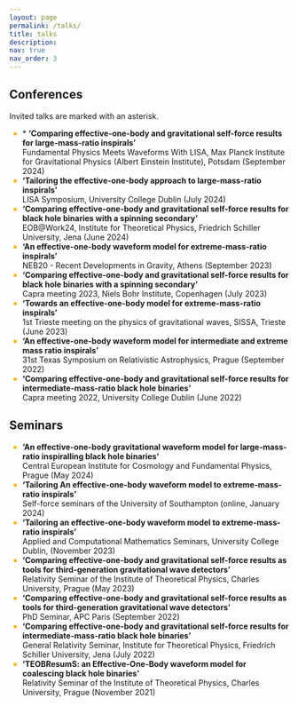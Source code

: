 ```yaml
---
layout: page
permalink: /talks/
title: talks
description: 
nav: true
nav_order: 3
---
```


<style>
li::marker {
  color: #f2b305;
}
</style>

## Conferences

Invited talks are marked with an asterisk.

<ul style="list-style-type:square;">
  <li> * <strong> ‘Comparing effective-one-body and gravitational self-force results for large-mass-ratio inspirals’ </strong> <br> 
  Fundamental Physics Meets Waveforms With LISA, Max Planck Institute for Gravitational Physics (Albert Einstein Institute), Potsdam (September 2024) </li>
  <li> <strong> ‘Tailoring the effective-one-body approach to large-mass-ratio inspirals’ </strong> <br>
  LISA Symposium, University College Dublin (July 2024) </li>
  <li> <strong> ‘Comparing effective-one-body and gravitational self-force results for black hole binaries with a spinning secondary’ </strong> <br>
  EOB@Work24, Institute for Theoretical Physics, Friedrich Schiller University, Jena (June 2024) </li>
  <li> <strong> ‘An effective-one-body waveform model for extreme-mass-ratio inspirals’ </strong> <br>
  NEB20 - Recent Developments in Gravity, Athens (September 2023) </li>
  <li> <strong> ‘Comparing effective-one-body and gravitational self-force results for black hole binaries with a spinning secondary’ </strong> <br>
  Capra meeting 2023, Niels Bohr Institute, Copenhagen (July 2023) </li>
  <li> <strong> ‘Towards an effective-one-body model for extreme-mass-ratio inspirals’ </strong> <br>
  1st Trieste meeting on the physics of gravitational waves, SISSA, Trieste (June 2023) </li>
  <li> <strong> ‘An effective-one-body waveform model for intermediate and extreme mass ratio inspirals’ </strong> <br>
  31st Texas Symposium on Relativistic Astrophysics, Prague (September 2022) </li>
  <li> <strong> ‘Comparing effective-one-body and gravitational self-force results for intermediate-mass-ratio black hole binaries’ </strong> <br>
  Capra meeting 2022, University College Dublin (June 2022) </li>
</ul>  

## Seminars 

<ul style="list-style-type:square;">
  <li> <strong> ‘An effective-one-body gravitational waveform model for large-mass-ratio inspiralling black hole binaries’ </strong> <br>
  Central European Institute for Cosmology and Fundamental Physics, Prague (May 2024) </li>
  <li> <strong> ‘Tailoring An effective-one-body waveform model to extreme-mass-ratio inspirals’ </strong> <br>
  Self-force seminars of the University of Southampton (online, January 2024) </li>
  <li> <strong> ‘Tailoring an effective-one-body waveform model to extreme-mass-ratio inspirals’ </strong> <br>
  Applied and Computational Mathematics Seminars, University College Dublin, (November 2023) </li>
  <li> <strong> ‘Comparing effective-one-body and gravitational self-force results as tools for third-generation gravitational wave detectors’ </strong> <br>
  Relativity Seminar of the Institute of Theoretical Physics, Charles University, Prague (May 2023) </li>
  <li> <strong> ‘Comparing effective-one-body and gravitational self-force results as tools for third-generation gravitational wave detectors’ </strong> <br>
  PhD Seminar, APC Paris (September 2022) </li>
  <li> <strong> ‘Comparing effective-one-body and gravitational self-force results for intermediate-mass-ratio black hole binaries’ </strong> <br>
  General Relativity Seminar, Institute for Theoretical Physics, Friedrich Schiller University, Jena (July 2022) </li>
  <li> <strong> ‘TEOBResumS: an Effective-One-Body waveform model for coalescing black hole binaries’ </strong> <br>
  Relativity Seminar of the Institute of Theoretical Physics, Charles University, Prague (November 2021) </li>
</ul>